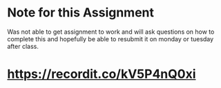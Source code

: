 # Note for this Assignment

Was not able to get assignment to work and will ask questions on how to complete this and hopefully be able to resubmit it on monday or tuesday after class.

# https://recordit.co/kV5P4nQ0xi

